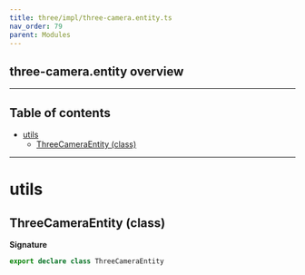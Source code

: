 ```yaml
---
title: three/impl/three-camera.entity.ts
nav_order: 79
parent: Modules
---
```


## three-camera.entity overview

---

<h2 class="text-delta">Table of contents</h2>

- [utils](#utils)
  - [ThreeCameraEntity (class)](#threecameraentity-class)

---

# utils

## ThreeCameraEntity (class)

**Signature**

```ts
export declare class ThreeCameraEntity
```
